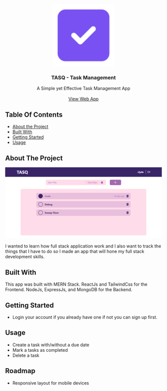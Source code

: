 <br/>
<p align="center">
  <a href="https://github.com/ClydeMondero/task-management-app">
    <img src="images/logo.png" width="200px"/>
  </a>

  <h3 align="center">TASQ - Task Management</h3>

  <p align="center">
    A Simple yet Effective Task Management App
    <br/>
    <br/>
    <a href="https://tasq-app.onrender.com">View Web App</a>
  </p>
</p>

## Table Of Contents

* [About the Project](#about-the-project)
* [Built With](#built-with)
* [Getting Started](#getting-started)
* [Usage](#usage)

## About The Project
![Screen Shot](images/screenshot.png)

I wanted to learn how full stack application work and I also want to track the things that I have to do so I made an app that will hone my full stack development skills.

## Built With

This app was built with MERN Stack. ReactJs and TailwindCss for the Frontend. NodeJs, ExpressJs, and MongoDB for the Backend.

## Getting Started
- Login your account if you already have one if not you can sign up first.

## Usage
- Create a task with/without a due date 
- Mark a tasks as completed 
- Delete a task

## Roadmap
- Responsive layout for mobile devices
